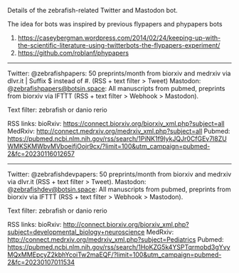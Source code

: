 Details of the zebrafish-related Twitter and Mastodon bot. 

The idea for bots  was inspired by previous flypapers and phypapers bots
1. https://caseybergman.wordpress.com/2014/02/24/keeping-up-with-the-scientific-literature-using-twitterbots-the-flypapers-experiment/
2. https://github.com/roblanf/phypapers  

-----------------------

Twitter: @zebrafishpapers: 50 preprints/month from biorxiv and medrxiv via dlvr.it | Suffix $ instead of #. (RSS + text filter > Tweet) 
Mastodon: @zebrafishpapers@botsin.space: All manuscripts from pubmed, preprints from biorxiv via IFTTT (RSS + text filter > Webhook > Mastodon). 

Text filter: zebrafish or danio rerio

RSS links:
bioRxiv: https://connect.biorxiv.org/biorxiv_xml.php?subject=all
MedRxiv: http://connect.medrxiv.org/medrxiv_xml.php?subject=all
Pubmed: https://pubmed.ncbi.nlm.nih.gov/rss/search/1PiNK1f9IykJQJr0CfGEv7l8ZUWMKSKMWbvMVboeifjOojr9cx/?limit=100&utm_campaign=pubmed-2&fc=20230116012657

-----------------------

Twitter: @zebrafishdevpapers: 50 preprints/month from biorxiv and medrxiv via dlvr.it (RSS + text filter > Tweet). 
Mastodon: @zebrafishdev@botsin.space: All manuscripts from pubmed, preprints from biorxiv via IFTTT (RSS + text filter > Webhook > Mastodon). 

Text filter: zebrafish or danio rerio

RSS links:
bioRxiv: http://connect.biorxiv.org/biorxiv_xml.php?subject=developmental_biology+neuroscience 
MedRxiv: http://connect.medrxiv.org/medrxiv_xml.php?subject=Pediatrics 
Pubmed: https://pubmed.ncbi.nlm.nih.gov/rss/search/1HoKZG5k4YSPTqrmobd3gYvyMQxMMEpcyZ2kbhYcoiTw2maEQF/?limit=100&utm_campaign=pubmed-2&fc=20230107011534





